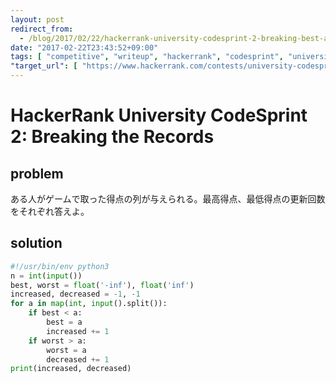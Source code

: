 ```yaml
---
layout: post
redirect_from:
  - /blog/2017/02/22/hackerrank-university-codesprint-2-breaking-best-and-worst-records/
date: "2017-02-22T23:43:52+09:00"
tags: [ "competitive", "writeup", "hackerrank", "codesprint", "university-codesprint" ]
"target_url": [ "https://www.hackerrank.com/contests/university-codesprint-2/challenges/breaking-best-and-worst-records" ]
---
```


# HackerRank University CodeSprint 2: Breaking the Records

## problem

ある人がゲームで取った得点の列が与えられる。最高得点、最低得点の更新回数をそれぞれ答えよ。

## solution

``` python
#!/usr/bin/env python3
n = int(input())
best, worst = float('-inf'), float('inf')
increased, decreased = -1, -1
for a in map(int, input().split()):
    if best < a:
        best = a
        increased += 1
    if worst > a:
        worst = a
        decreased += 1
print(increased, decreased)
```
